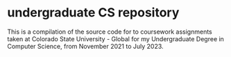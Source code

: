 # undergraduate CS repository

This is a compilation of the source code for to coursework assignments taken at Colorado State University - Global for my Undergraduate Degree in Computer Science, from November 2021 to July 2023.
